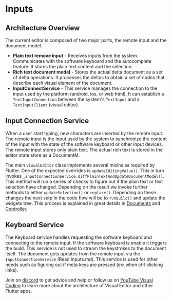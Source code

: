 # Inputs

## Architecture Overview
The current editor is composed of two major parts, the remote input and the document model.  

- **Plain text remove input** - Receives inputs from the system. Communicates with the software keyboard and the autocomplete feature. It stores the plain text content and the selection. 
- **Rich text document model** - Stores the actual delta document as a set of delta operations. It processes the deltas to obtain a set of nodes that describe each visual element of the document. 
- **InputConnectService** - This service manages the connection to the input used by the platform (android, ios, or web html). It can establish a `TextInputConnection` between the system's `TextInput` and a `TextInputClient` (visual editor).

## Input Connection Service
When a user start typing, new characters are inserted by the remote input. The remote input is the input used by the system to synchronize the content of the input with the state of the software keyboard or other input devices. The remote input stores only plain text. The actual rich text is stored in the editor state store as a DocumentM.

The main `VisualEditor` class implements several mixins as required by Flutter. One of the expected overrides is `updateEditingValue()`. This in turn invokes `_inputConnectionService.diffPlainTextAndUpdateDocumentModel()`. This method will run a series of checks to figure out if the plain text or text selection have changed. Depending on the result we invoke further methods to either `updateSelection()` or `replace()`. Depending on these changes the next setp in the code flow will be to `runBuild()` and update the widgets tree. This process is explained in great details in [Documents](https://github.com/visual-space/visual-editor/blob/develop/lib/document/document.md) and [Controller](https://github.com/visual-space/visual-editor/blob/develop/lib/controller/controller.md).

## Keyboard Service
The Keyboard service handles requesting the software keyboard and connecting to the remote input. If the software keyboard is enable it triggers the build. This service is not used to stream the keystrokes to the document itself. The document gets updates from the remote input via the `InputConnectionService` (Read inputs.md). This service is used for other needs such as figuring out if meta keys are pressed (ex: when ctrl clicking links).

Join on [discord](https://discord.gg/XpGygmXde4) to get advice and help or follow us on [YouTube Visual Coding](https://www.youtube.com/channel/UC2-5lfNbbErIds0Iuai8yfA) to learn more about the architecture of Visual Editor and other Flutter apps.